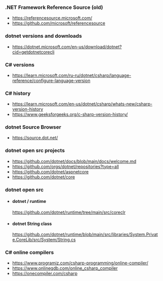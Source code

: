 ### .NET Framework Reference Source (old)
- https://referencesource.microsoft.com/
- https://github.com/microsoft/referencesource

### dotnet versions and downloads
- https://dotnet.microsoft.com/en-us/download/dotnet?cid=getdotnetcorecli

### C# versions
- https://learn.microsoft.com/ru-ru/dotnet/csharp/language-reference/configure-language-version

### C# history
- https://learn.microsoft.com/en-us/dotnet/csharp/whats-new/csharp-version-history
- https://www.geeksforgeeks.org/c-sharp-version-history/

### dotnet Source Browser
- https://source.dot.net/

### dotnet open src projects
- https://github.com/dotnet/docs/blob/main/docs/welcome.md
- https://github.com/orgs/dotnet/repositories?type=all
- https://github.com/dotnet/aspnetcore
- https://github.com/dotnet/core

### dotnet open src
- #### dotnet / runtime
    https://github.com/dotnet/runtime/tree/main/src/coreclr
- #### dotnet String class
    https://github.com/dotnet/runtime/blob/main/src/libraries/System.Private.CoreLib/src/System/String.cs

### C\# online compilers
- https://www.programiz.com/csharp-programming/online-compiler/
- https://www.onlinegdb.com/online_csharp_compiler
- https://onecompiler.com/csharp
